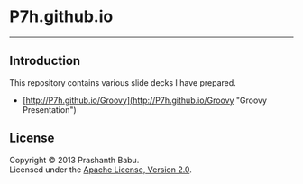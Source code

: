 # P7h.github.io
----------

## Introduction
This repository contains various slide decks I have prepared.<br>

- [http://P7h.github.io/Groovy](http://P7h.github.io/Groovy "Groovy Presentation")


## License
Copyright &copy; 2013 Prashanth Babu.<br>
Licensed under the [Apache License, Version 2.0](http://www.apache.org/licenses/LICENSE-2.0).
